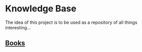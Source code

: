 # Knowledge Base

The idea of this project is to be used as a repository of all things interesting...

## [Books](topics/books/index.md)
